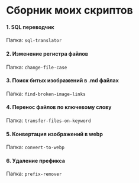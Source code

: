 # Сборник моих скриптов

#### 1. SQL переводчик
Папка: `sql-translator`

#### 2. Изменение регистра файлов
Папка: `change-file-case` 

#### 3. Поиск битых изображений в .md файлах
Папка: `find-broken-image-links`

#### 4. Перенос файлов по ключевому слову
Папка: `transfer-files-on-keyword`

#### 5. Конвертация изображений в webp
Папка: `convert-to-webp`

#### 6. Удаление префикса
Папка: `prefix-remover`

